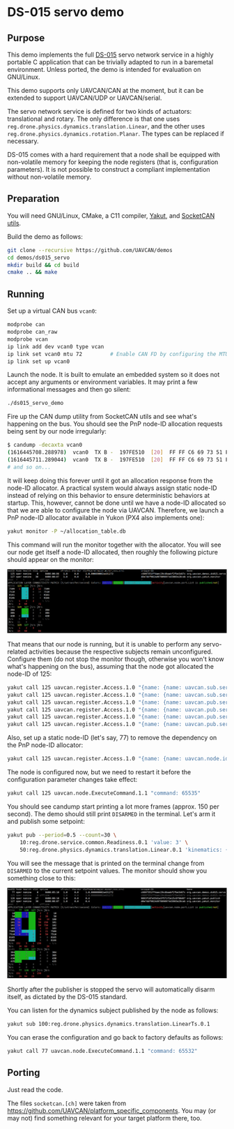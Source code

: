 # DS-015 servo demo

## Purpose

This demo implements the full [DS-015](https://github.com/Dronecode/SIG-CAN-Drone)
servo network service in a highly portable C application that can be trivially
adapted to run in a baremetal environment.
Unless ported, the demo is intended for evaluation on GNU/Linux.

This demo supports only UAVCAN/CAN at the moment, but it can be extended to support UAVCAN/UDP or UAVCAN/serial.

The servo network service is defined for two kinds of actuators: translational and rotary.
The only difference is that one uses `reg.drone.physics.dynamics.translation.Linear`,
and the other uses `reg.drone.physics.dynamics.rotation.Planar`.
The types can be replaced if necessary.

DS-015 comes with a hard requirement that a node shall be equipped with non-volatile memory for keeping the
node registers (that is, configuration parameters).
It is not possible to construct a compliant implementation without non-volatile memory.


## Preparation

You will need GNU/Linux, CMake, a C11 compiler, [Yakut](https://github.com/UAVCAN/yakut),
and [SocketCAN utils](https://github.com/linux-can/can-utils).

Build the demo as follows:

```bash
git clone --recursive https://github.com/UAVCAN/demos
cd demos/ds015_servo
mkdir build && cd build
cmake .. && make
```


## Running

Set up a virtual CAN bus `vcan0`:

```bash
modprobe can
modprobe can_raw
modprobe vcan
ip link add dev vcan0 type vcan
ip link set vcan0 mtu 72         # Enable CAN FD by configuring the MTU of 64+8
ip link set up vcan0
```

Launch the node.
It is built to emulate an embedded system so it does not accept any arguments or environment variables.
It may print a few informational messages and then go silent:

```bash
./ds015_servo_demo
```

Fire up the CAN dump utility from SocketCAN utils and see what's happening on the bus.
You should see the PnP node-ID allocation requests being sent by our node irregularly:

```bash
$ candump -decaxta vcan0                                                                                          
(1616445708.288978)  vcan0  TX B -  197FE510  [20]  FF FF C6 69 73 51 FF 4A EC 29 CD BA AB F2 FB E3 46 7C 00 E9
(1616445711.289044)  vcan0  TX B -  197FE510  [20]  FF FF C6 69 73 51 FF 4A EC 29 CD BA AB F2 FB E3 46 7C 00 EA
# and so on...
```

It will keep doing this forever until it got an allocation response from the node-ID allocator.
A practical system would always assign static node-ID instead of relying on this behavior to ensure
deterministic behaviors at startup.
This, however, cannot be done until we have a node-ID allocated so that we are able to configure the node via UAVCAN.
Therefore, we launch a PnP node-ID allocator available in Yukon (PX4 also implements one):

```bash
yakut monitor -P ~/allocation_table.db
```

This command will run the monitor together with the allocator.
You will see our node get itself a node-ID allocated,
then roughly the following picture should appear on the monitor:

<img src="docs/monitor-initial.png" alt="yakut monitor">

That means that our node is running,
but it is unable to perform any servo-related activities because the respective subjects remain unconfigured.
Configure them (do not stop the monitor though, otherwise you won't know what's happening on the bus),
assuming that the node got allocated the node-ID of 125:

```bash
yakut call 125 uavcan.register.Access.1.0 "{name: {name: uavcan.sub.servo.readiness.id}, value: {natural16: {value: 10}}}"
yakut call 125 uavcan.register.Access.1.0 "{name: {name: uavcan.sub.servo.setpoint.id},  value: {natural16: {value: 50}}}"
yakut call 125 uavcan.register.Access.1.0 "{name: {name: uavcan.pub.servo.dynamics.id},  value: {natural16: {value: 100}}}"
yakut call 125 uavcan.register.Access.1.0 "{name: {name: uavcan.pub.servo.feedback.id},  value: {natural16: {value: 101}}}"
yakut call 125 uavcan.register.Access.1.0 "{name: {name: uavcan.pub.servo.power.id},     value: {natural16: {value: 102}}}"
yakut call 125 uavcan.register.Access.1.0 "{name: {name: uavcan.pub.servo.status.id},    value: {natural16: {value: 103}}}"
```

Also, set up a static node-ID (let's say, 77) to remove the dependency on the PnP node-ID allocator:

```bash
yakut call 125 uavcan.register.Access.1.0 "{name: {name: uavcan.node.id}, value: {natural16: {value: 77}}}"
```

The node is configured now, but we need to restart it before the configuration parameter changes take effect:

```bash
yakut call 125 uavcan.node.ExecuteCommand.1.1 "command: 65535"
```

You should see candump start printing a lot more frames (approx. 150 per second).
The demo should still print `DISARMED` in the terminal.
Let's arm it and publish some setpoint:

```bash
yakut pub --period=0.5 --count=30 \
    10:reg.drone.service.common.Readiness.0.1 'value: 3' \
    50:reg.drone.physics.dynamics.translation.Linear.0.1 'kinematics: {position: {meter: -3.14}}'
```

You will see the message that is printed on the terminal change from `DISARMED`
to the current setpoint values.
The monitor should show you something close to this:

<img src="docs/monitor.png" alt="yakut monitor">

Shortly after the publisher is stopped the servo will automatically disarm itself,
as dictated by the DS-015 standard.

You can listen for the dynamics subject published by the node as follows:

```bash
yakut sub 100:reg.drone.physics.dynamics.translation.LinearTs.0.1
```

You can erase the configuration and go back to factory defaults as follows:

```bash
yakut call 77 uavcan.node.ExecuteCommand.1.1 "command: 65532"
```


## Porting

Just read the code.

The files `socketcan.[ch]` were taken from <https://github.com/UAVCAN/platform_specific_components>.
You may (or may not) find something relevant for your target platform there, too.
